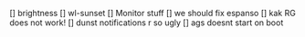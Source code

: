 [] brightness
[] wl-sunset
[] Monitor stuff
[] we should fix espanso
[] kak RG does not work!
[] dunst notifications r so ugly
[] ags doesnt start on boot

